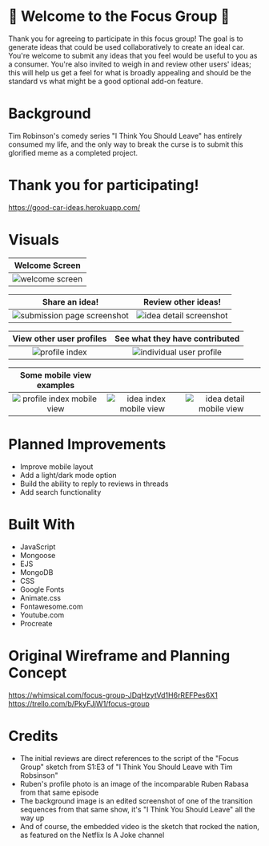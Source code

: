 # 🚗 Welcome to the Focus Group 🚗
Thank you for agreeing to participate in this focus group! The goal is to generate ideas that could be used collaboratively to create an ideal car. You're welcome to submit any ideas that you feel would be useful to you as a consumer. You're also invited to weigh in and review other users' ideas; this will help us get a feel for what is broadly appealing and should be the standard vs what might be a good optional add-on feature.

# Background
Tim Robinson's comedy series "I Think You Should Leave" has entirely consumed my life, and the only way to break the curse is to submit this glorified meme as a completed project.

# Thank you for participating!
https://good-car-ideas.herokuapp.com/

# Visuals

|Welcome Screen|
| :---------: |
|![welcome screen](https://i.imgur.com/oFU7Oft.png "Welcome screen")|

| Share an idea! | Review other ideas! |
| :---------: | :---------: |
|![submission page screenshot](https://i.imgur.com/o8wsCvB.png "Idea index page") | ![idea detail screenshot](https://i.imgur.com/qctKczO.png "Detailed review")

| View other user profiles | See what they have contributed |
| :---------: | :---------: |
|![profile index](https://i.imgur.com/Vb8JhGE.png "Profile index page") | ![individual user profile](https://i.imgur.com/FkObhXQ.png "profile page detail")

| Some mobile view examples |  |  |
| :---------: | :---------: | :---------: |
|![profile index mobile view](https://i.imgur.com/enNnqJO.png "Profile index page mobile view") | ![idea index mobile view](https://i.imgur.com/mi2wvjZ.png "idea index mobile view") | ![idea detail mobile view](https://i.imgur.com/kFAtBLa.png "idea detail mobile view")

# Planned Improvements
* Improve mobile layout
* Add a light/dark mode option
* Build the ability to reply to reviews in threads
* Add search functionality

# Built With
* JavaScript
* Mongoose
* EJS
* MongoDB
* CSS
* Google Fonts
* Animate.css
* Fontawesome.com
* Youtube.com
* Procreate

# Original Wireframe and Planning Concept
https://whimsical.com/focus-group-JDqHzytVd1H6rREFPes6X1 
https://trello.com/b/PkyFJjW1/focus-group

# Credits
* The initial reviews are direct references to the script of the "Focus Group" sketch from S1:E3 of "I Think You Should Leave with Tim Robsinson"
* Ruben's profile photo is an image of the incomparable Ruben Rabasa from that same episode
* The background image is an edited screenshot of one of the transition sequences from that same show, it's "I Think You Should Leave" all the way up
* And of course, the embedded video is the sketch that rocked the nation, as featured on the Netflix Is A Joke channel
